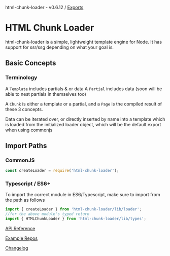 html-chunk-loader - v0.6.12 / [Exports](modules.md)

# HTML Chunk Loader

html-chunk-loader is a simple, lightweight template engine for Node. It has support for ssr/ssg depending on what your goal is.

## Basic Concepts

### Terminology

A ```Template``` includes partials & or data
A ```Partial``` includes data (soon will be able to nest partials in themselves too)

A ```Chunk``` is either a template or a partial, and a ```Page``` is the compiled result of these 3 concepts.

Data can be iterated over, or directly inserted by name into a template which is loaded from the initialized loader object, which will be the default export when using commonjs

## Import Paths

### CommonJS

```js
const createLoader = require('html-chunk-loader');
```

### Typescript / ES6+

To import the correct module in ES6/Typescript, make sure to import from the path as follows

```ts
import { createLoader } from 'html-chunk-loader/lib/loader';
//for the above module's typed return
import { HTMLChunkLoader } from 'html-chunk-loader/lib/types';
```

[API Reference](https://html-chunk-loader.vercel.app/)

[Example Repos](https://github.com/abschill/html-chunk-loader-examples)

[Changelog](https://github.com/abschill/html-chunk-loader/tree/master/changelog.md)
